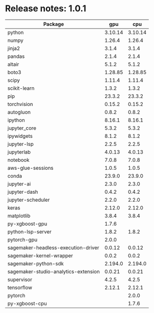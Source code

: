# Release notes: 1.0.1

Package | gpu| cpu
---|---|---
python|3.10.14|3.10.14
numpy|1.26.4|1.26.4
jinja2|3.1.4|3.1.4
pandas|2.1.4|2.1.4
altair|5.1.2|5.1.2
boto3|1.28.85|1.28.85
scipy|1.11.4|1.11.4
scikit-learn|1.3.2|1.3.2
pip|23.3.2|23.3.2
torchvision|0.15.2|0.15.2
autogluon|0.8.2|0.8.2
ipython|8.16.1|8.16.1
jupyter_core|5.3.2|5.3.2
ipywidgets|8.1.2|8.1.2
jupyter-lsp|2.2.5|2.2.5
jupyterlab|4.0.13|4.0.13
notebook|7.0.8|7.0.8
aws-glue-sessions|1.0.5|1.0.5
conda|23.9.0|23.9.0
jupyter-ai|2.3.0|2.3.0
jupyter-dash|0.4.2|0.4.2
jupyter-scheduler|2.2.0|2.2.0
keras|2.12.0|2.12.0
matplotlib|3.8.4|3.8.4
py-xgboost-gpu|1.7.6| 
python-lsp-server|1.8.2|1.8.2
pytorch-gpu|2.0.0| 
sagemaker-headless-execution-driver|0.0.12|0.0.12
sagemaker-kernel-wrapper|0.0.2|0.0.2
sagemaker-python-sdk|2.194.0|2.194.0
sagemaker-studio-analytics-extension|0.0.21|0.0.21
supervisor|4.2.5|4.2.5
tensorflow|2.12.1|2.12.1
pytorch| |2.0.0
py-xgboost-cpu| |1.7.6
